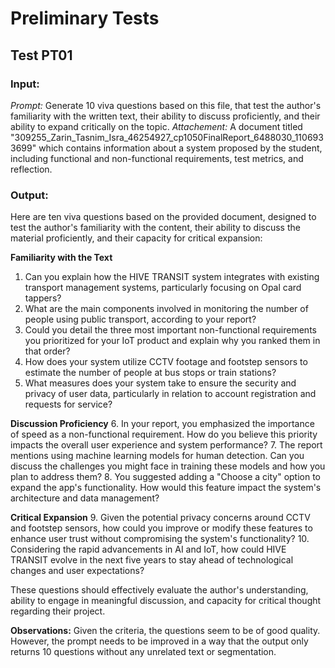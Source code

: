 # Preliminary Tests #

## Test PT01 ##
### Input: ### 
*Prompt:* Generate 10 viva questions based on this file, that test the author's familiarity with the written text, their ability to discuss proficiently, and their ability to expand critically on the topic.
*Attachement:* A document titled "309255_Zarin_Tasnim_Isra_46254927_cp1050FinalReport_6488030_1106933699" which contains information about a system proposed by the student, including functional and non-functional requirements, test metrics, and reflection. 
### Output: ###
Here are ten viva questions based on the provided document, designed to test the author's familiarity with the content, their ability to discuss the material proficiently, and their capacity for critical expansion:

**Familiarity with the Text**
1. Can you explain how the HIVE TRANSIT system integrates with existing transport management systems, particularly focusing on Opal card tappers?
2. What are the main components involved in monitoring the number of people using public transport, according to your report?
3. Could you detail the three most important non-functional requirements you prioritized for your IoT product and explain why you ranked them in that order?
4. How does your system utilize CCTV footage and footstep sensors to estimate the number of people at bus stops or train stations?
5. What measures does your system take to ensure the security and privacy of user data, particularly in relation to account registration and requests for service?

**Discussion Proficiency**
6. In your report, you emphasized the importance of speed as a non-functional requirement. How do you believe this priority impacts the overall user experience and system performance?
7. The report mentions using machine learning models for human detection. Can you discuss the challenges you might face in training these models and how you plan to address them?
8. You suggested adding a "Choose a city" option to expand the app's functionality. How would this feature impact the system's architecture and data management?

**Critical Expansion**
9. Given the potential privacy concerns around CCTV and footstep sensors, how could you improve or modify these features to enhance user trust without compromising the system's functionality?
10. Considering the rapid advancements in AI and IoT, how could HIVE TRANSIT evolve in the next five years to stay ahead of technological changes and user expectations?

These questions should effectively evaluate the author's understanding, ability to engage in meaningful discussion, and capacity for critical thought regarding their project.

**Observations:** Given the criteria, the questions seem to be of good quality. However, the prompt needs to be improved in a way that the output only returns 10 questions without any unrelated text or segmentation.